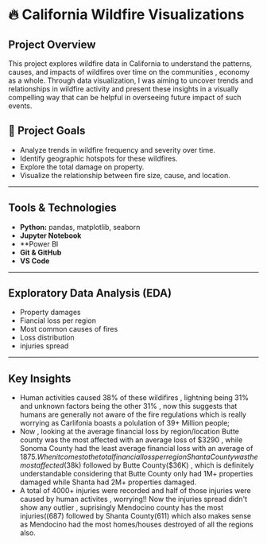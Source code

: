 # 🔥 California Wildfire Visualizations

##  Project Overview
This project explores wildfire data in California to understand the patterns, causes, and impacts of wildfires over time on the communities , economy as a whole. Through data visualization, I was aiming to uncover trends and relationships in wildfire activity and present these insights in a visually compelling way that can be helpful in overseeing future impact of such events.


## 🎯 Project Goals
- Analyze trends in wildfire frequency and severity over time.
- Identify geographic hotspots for these wildfires.
- Explore the total damage on property.
- Visualize the relationship between fire size, cause, and location.

---

##  Tools & Technologies
- **Python:** pandas, matplotlib, seaborn
- **Jupyter Notebook**
- **Power BI 
- **Git & GitHub**
- **VS Code**
---

##  Exploratory Data Analysis (EDA)
- Property damages
- Fiancial loss per region
- Most common causes of fires 
- Loss distribution
- injuries spread
  
---

##  Key Insights
- Human activities caused 38% of these wildifires , lightning being 31% and unknown factors being the other 31% , now this suggests that humans are generally not aware of the fire regulations which is really worrying as Carlifonia boasts a polulation of 39+ Million people;
- Now , looking at the average financial loss by region/location Butte county was the most affected with an average loss of $3290 , while Sonoma County had the least average  financial loss with an average of $1875. When it comes to the total financial loss per region Shanta County was the most affected($38k) followed by Butte County($36K) , which is definitely understandable considering that Butte County only had 1M+ properties damaged while Shanta had 2M+ properties damaged.
- A total of 4000+ injuries were recorded and half of those injuries were caused by human activites , worrying!! Now the injuries spread didn't show any outlier  , suprisingly Mendocino county has the most injuries((687) followed by Shanta County(611) which also makes sense as Mendocino had the most homes/houses destroyed of all the regions also.
  

